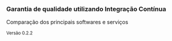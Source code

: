 ### Garantia de qualidade utilizando Integração Contínua

Comparação dos principais softwares e serviços

<small>Versão 0.2.2</small>
